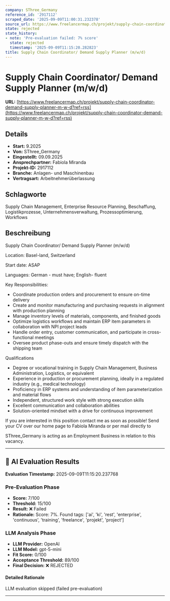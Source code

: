 ```yaml
---
company: SThree_Germany
reference_id: '2917112'
scraped_date: '2025-09-09T11:00:31.232378'
source_url: https://www.freelancermap.ch/projekt/supply-chain-coordinator-demand-supply-planner-m-w-d?ref=rss
state: rejected
state_history:
- note: 'Pre-evaluation failed: 7% score'
  state: rejected
  timestamp: '2025-09-09T11:15:20.282823'
title: Supply Chain Coordinator/ Demand Supply Planner (m/w/d)
---
```



# Supply Chain Coordinator/ Demand Supply Planner (m/w/d)
**URL:** [https://www.freelancermap.ch/projekt/supply-chain-coordinator-demand-supply-planner-m-w-d?ref=rss](https://www.freelancermap.ch/projekt/supply-chain-coordinator-demand-supply-planner-m-w-d?ref=rss)
## Details
- **Start:** 9.2025
- **Von:** SThree_Germany
- **Eingestellt:** 09.09.2025
- **Ansprechpartner:** Fabiola Miranda
- **Projekt-ID:** 2917112
- **Branche:** Anlagen- und Maschinenbau
- **Vertragsart:** Arbeitnehmerüberlassung

## Schlagworte
Supply Chain Management, Enterprise Resource Planning, Beschaffung, Logistikprozesse, Unternehmensverwaltung, Prozessoptimierung, Workflows

## Beschreibung
Supply Chain Coordinator/ Demand Supply Planner (m/w/d)

Location: Basel-land, Switzerland

Start date: ASAP

Languages: German - must have; English- fluent

Key Responsibilities:

- Coordinate production orders and procurement to ensure on-time delivery
- Create and monitor manufacturing and purchasing requests in alignment with production planning
- Manage inventory levels of materials, components, and finished goods
- Optimize logistics workflows and maintain ERP item parameters in collaboration with NPI project leads
- Handle order entry, customer communication, and participate in cross-functional meetings
- Oversee product phase-outs and ensure timely dispatch with the shipping team

Qualifications
- Degree or vocational training in Supply Chain Management, Business Administration, Logistics, or equivalent
- Experience in production or procurement planning, ideally in a regulated industry (e.g., medical technology)
- Proficiency in ERP systems and understanding of item parameterization and material flows
- Independent, structured work style with strong execution skills
- Excellent communication and collaboration abilities
- Solution-oriented mindset with a drive for continuous improvement

If you are interested in this position contact me as soon as possible! Send your CV over our home page to Fabiola Miranda or per mail directly to

SThree_Germany is acting as an Employment Business in relation to this vacancy.

---

## 🤖 AI Evaluation Results

**Evaluation Timestamp:** 2025-09-09T11:15:20.237768

### Pre-Evaluation Phase
- **Score:** 7/100
- **Threshold:** 15/100
- **Result:** ❌ Failed
- **Rationale:** Score: 7%. Found tags: ['ai', 'ki', 'rest', 'enterprise', 'continuous', 'training', 'freelance', 'projekt', 'project']

### LLM Analysis Phase
- **LLM Provider:** OpenAI
- **LLM Model:** gpt-5-mini
- **Fit Score:** 0/100
- **Acceptance Threshold:** 89/100
- **Final Decision:** ❌ REJECTED

#### Detailed Rationale
LLM evaluation skipped (failed pre-evaluation)

---
